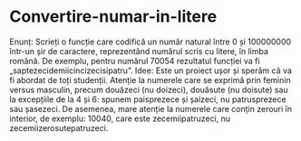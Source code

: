 # Convertire-numar-in-litere
Enunț: Scrieți o funcție care codifică un număr natural între 0 și 100000000 într-un șir de caractere, reprezentând numărul scris cu litere, în limba română. 
De exemplu, pentru numărul 70054 rezultatul funcției va fi „saptezecidemiicincizecisipatru”.
Idee: Este un proiect ușor și sperăm că va fi abordat de toți studenții. 
Atenție la numerele care se exprimă prin feminin versus masculin, precum douăzeci (nu doizeci), douăsute (nu doisute) sau la excepțiile de la 4 și 6: spunem paisprezece și șaizeci, nu patrusprezece sau șasezeci. 
De asemenea, mare atenție la numerele care conțin zerouri în interior, de exemplu: 10040, care este zecemiipatruzeci, nu zecemiizerosutepatruzeci.
